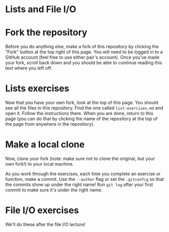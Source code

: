 Lists and File I/O
==============
# Fork the repository

Before you do anything else, make a fork of this repository by clicking the "Fork" button at the top right of this page.  You will need to be logged in to a GitHub account (feel free to use either pair's account).  Once you've made your fork, scroll back down and you should be able to continue reading this text where you left off.

# Lists exercises

Now that you have your own fork, look at the top of this page.  You should see all the files in this repository.  Find the one called `list-exercises.md` and open it.  Follow the instructions there.  When you are done, return to this page (you can do that by clicking the name of the repository at the top of the page from anywhere in the repository).

# Make a local clone

Now, clone your fork (note: make sure not to clone the original, but your own fork!) to your local machine.

As you work through the exercises, each time you complete an exercise or function, make a commit.  Use the `--author` flag or set the `.gitconfig` so that the commits show up under the right name!  Run `git log` after your first commit to make sure it's under the right name.

# File I/O exercises

We'll do these after the file I/O lecture!
